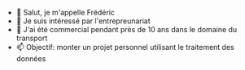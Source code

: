 - 👋 Salut, je m'appelle Frédéric
- 👀 Je suis intéressé par l'entrepreunariat
- 🌱 J'ai été commercial pendant près de 10 ans dans le domaine du transport
- 📫 Objectif: monter un projet personnel utilisant le traitement des données

